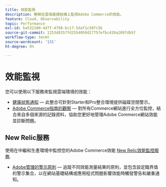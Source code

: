 ```yaml
---
title: 效能監視
description: 瞭解在雲端基礎結構上監視Adobe Commerce的效能。
feature: Cloud, Observability
topic: Performance
exl-id: ba532100-4d7f-4798-bc17-5daf1c50fc5b
source-git-commit: 1253d8357fd2554050d1775fefbc420a2097db5f
workflow-type: tm+mt
source-wordcount: '131'
ht-degree: 0%

---
```


# 效能監視

您可以使用以下服務來監視雲端環境的效能：

- [健康狀態通知](../integrations/health-notifications.md) — 此整合可針對Starter和Pro整合環境提供磁碟空間警示。
- [Adobe Commerce指南的觀察](https://experienceleague.adobe.com/docs/commerce-operations/tools/observation-for-adobe-commerce/intro.html) — 對所有Commerce網站進行全方位監控，結合來自多個來源的記錄資料，協助您更好地管理Adobe Commerce網站效能並診斷問題。

## New Relic服務

使用在中繼和生產環境中監控您的Adobe Commerce效能 [New Relic效能監控服務](new-relic-service.md).

- [Adobe管理的警示原則](investigate-performance.md#monitor-performance-with-managed-alerts) — 追蹤不同效能測量結果的原則，並包含設定臨界值的警示集合，以在網站基礎結構或應用程式問題影響效能時觸發警告和嚴重通知。
